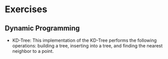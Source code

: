 # Exercises

## Dynamic Programming
* KD-Tree:
This implementation of the KD-Tree performs the following operations: building a tree, inserting into a tree, and finding the nearest neighbor to a point.


